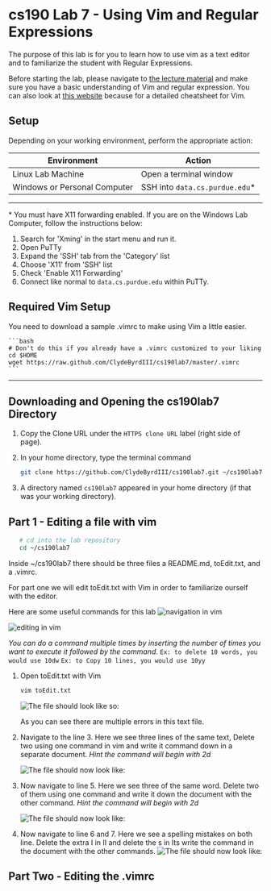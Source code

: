 cs190 Lab 7 - Using Vim and Regular Expressions
=========

The purpose of this lab is for you to learn how to use vim as a text editor and to familiarize the student
with Regular Expressions.

Before starting the lab, please navigate to [the lecture material](https://docs.google.com/presentation/d/1mm5oDlTgyXVmkHaTHhWeHtDz9cT-MoGLzLolqzNGFEs/edit?usp=sharing) and make sure you have a basic understanding of Vim and regular expression. You can also look at [this website](http://www.fprintf.net/vimCheatSheet.html) because for a detailed cheatsheet for Vim.

## Setup ##

Depending on your working environment, perform the appropriate action:

| Environment   | Action        |
| ------------- | ------------- |
| Linux Lab Machine            | Open a terminal window        |
| Windows or Personal Computer | SSH into `data.cs.purdue.edu`*  |

----

\* You must have X11 forwarding enabled. If you are on the Windows Lab Computer, follow the instructions below:

1. Search for 'Xming' in the start menu and run it.
2. Open PuTTy
3. Expand the 'SSH' tab from the 'Category' list
4. Choose 'X11' from 'SSH' list
5. Check 'Enable X11 Forwarding'
6. Connect like normal to `data.cs.purdue.edu` within PuTTy.

## Required Vim Setup ##

You need to download a sample .vimrc to make using Vim a little easier.

    ```bash
    # Don't do this if you already have a .vimrc customized to your liking
    cd $HOME
    wget https://raw.github.com/ClydeByrdIII/cs190lab7/master/.vimrc
    ```

----

## Downloading and Opening the cs190lab7 Directory ##

1. Copy the Clone URL under the `HTTPS clone URL` label (right side of page).
2. In your home directory, type the terminal command

    ```bash
    git clone https://github.com/ClydeByrdIII/cs190lab7.git ~/cs190lab7
    ```

3. A directory named `cs190lab7` appeared in your home directory (if that was your working directory).
    

## Part 1 - Editing a file with vim ##

```bash
   # cd into the lab repository
   cd ~/cs190lab7
```

Inside ~/cs190lab7 there should be three files a README.md, toEdit.txt, and a .vimrc.

For part one we will edit toEdit.txt with Vim in order to familiarize ourself with the editor.

Here are some useful commands for this lab
![navigation in vim](http://i.imgur.com/oZTcHDE.png)

![editing in vim](http://i.imgur.com/noTuncZ.png)

*You can do a command multiple times by inserting the number of times you want to execute it followed by the command.*
`Ex: to delete 10 words, you would use 10dw`
`Ex: to Copy 10 lines, you would use 10yy`

1. Open toEdit.txt with Vim
    ```bash
    vim toEdit.txt
    ```
    ![The file should look like so:](http://i.imgur.com/GC7qccO.png)

    As you can see there are multiple errors in this text file.

2. Navigate to the line 3.
    Here we see three lines of the same text,
    Delete two using one command in vim and 
    write it command down in a separate document.
    *Hint the command will begin with 2d*

    ![The file should now look like:](http://i.imgur.com/jdzhq5s.png)

3. Now navigate to line 5. Here we see three of the same word.
   Delete two of them using one command and
   write it down the document with the other command.
   *Hint the command will begin with 2d*

   ![The file should now look like:](http://i.imgur.com/Jcoke7v.png)

4. Now navigate to line 6 and 7. Here we see a spelling mistakes on both line.
   Delete the extra I in II and delete the s in Its
   write the command in the document with the other commands.
   ![The file should now look like:](http://i.imgur.com/Hhb4lw0.png)

## Part Two - Editing the .vimrc ##
